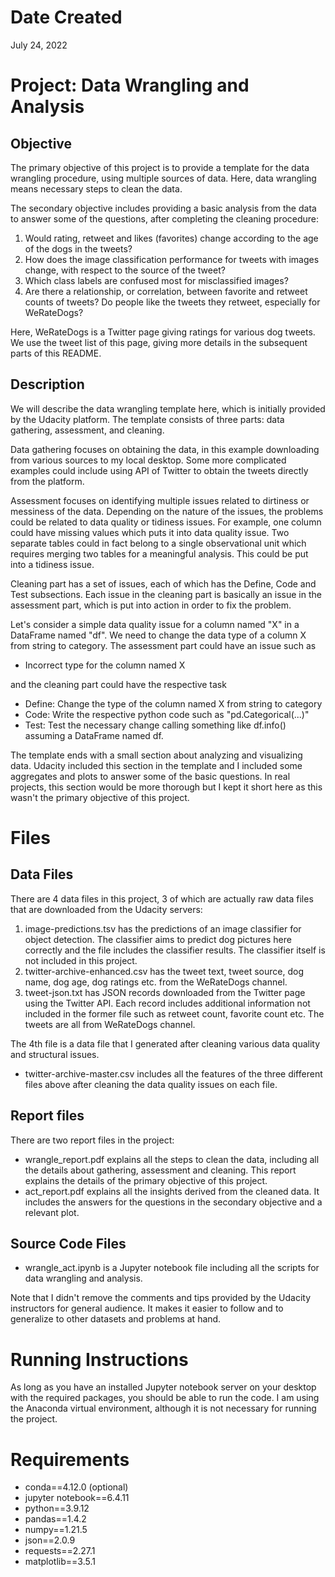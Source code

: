 # Date Created

July 24, 2022

# Project: Data Wrangling and Analysis

## Objective

The primary objective of this project is to provide a template for the data wrangling procedure, using multiple sources of data. Here, data wrangling means necessary steps to clean the data.

The secondary objective includes providing a basic analysis from the data to answer some of the questions, after completing the cleaning procedure:

  1.  Would rating, retweet and likes (favorites) change according to the age of the dogs in
  the tweets?
  2. How does the image classification performance for tweets with images change, with
  respect to the source of the tweet?
  3. Which class labels are confused most for misclassified images?
  4. Are there a relationship, or correlation, between favorite and retweet counts of tweets? Do people like the tweets they retweet, especially for WeRateDogs?

Here, WeRateDogs is a Twitter page giving ratings for various dog tweets. We use the tweet list of this page, giving more details in the subsequent parts of this README.

## Description

We will describe the data wrangling template here, which is initially provided by the Udacity platform. The template consists of three parts: data gathering, assessment, and cleaning.

Data gathering focuses on obtaining the data, in this example downloading from various sources to my local desktop. Some more complicated examples could include using API of Twitter to obtain the tweets directly from the platform.

Assessment focuses on identifying multiple issues related to dirtiness or messiness of the data. Depending on the nature of the issues, the problems could be related to data quality or tidiness issues. For example, one column could have missing values which puts it into data quality issue. Two separate tables could in fact belong to a single observational unit which requires merging two tables for a meaningful analysis. This could be put into a tidiness issue.

Cleaning part has a set of issues, each of which has the Define, Code and Test subsections. Each issue in the cleaning part is basically an issue in the assessment part, which is put into action in order to fix the problem.

Let's consider a simple data quality issue for a column named "X" in a DataFrame named "df". We need to change the data type of a column X from string to category. The assessment part could have an issue such as

  - Incorrect type for the column named X

and the cleaning part could have the respective task

  - Define: Change the type of the column named X from string to category
  - Code: Write the respective python code such as "pd.Categorical(...)"
  - Test: Test the necessary change calling something like df.info() assuming a DataFrame named df.

The template ends with a small section about analyzing and visualizing data. Udacity included this section in the template and I included some aggregates and plots to answer some of the basic questions. In real projects, this section would be more thorough but I kept it short here as this wasn't the primary objective of this project.

# Files

## Data Files

There are 4 data files in this project, 3 of which are actually raw data files that are downloaded from the Udacity servers:

  1. image-predictions.tsv has the predictions of an image classifier for object detection. The classifier aims to predict dog pictures here correctly and the file includes the classifier results. The classifier itself is not included in this project.
  2. twitter-archive-enhanced.csv has the tweet text, tweet source, dog name, dog age, dog ratings etc. from the WeRateDogs channel.
  3. tweet-json.txt has JSON records downloaded from the Twitter page using the Twitter API. Each record includes additional information not included in the former file such as retweet count, favorite count etc. The tweets are all from WeRateDogs channel.

The 4th file is a data file that I generated after cleaning various data quality and structural issues.

  - twitter-archive-master.csv includes all the features of the three different files above after cleaning the data quality issues on each file.

## Report files

There are two report files in the project:

  - wrangle_report.pdf explains all the steps to clean the data, including all the details about gathering, assessment and cleaning. This report explains the details of the primary objective of this project.
  - act_report.pdf explains all the insights derived from the cleaned data. It includes the answers for the questions in the secondary objective and a relevant plot.

## Source Code Files

  - wrangle_act.ipynb is a Jupyter notebook file including all the scripts for data wrangling and analysis.

Note that I didn't remove the comments and tips provided by the Udacity instructors for general audience. It makes it easier to follow and to generalize to other datasets and problems at hand.

# Running Instructions

As long as you have an installed Jupyter notebook server on your desktop with the required packages, you should be able to run the code. I am using the Anaconda virtual environment, although it is not necessary for running the project.

# Requirements

  - conda==4.12.0 (optional)
  - jupyter notebook==6.4.11
  - python==3.9.12
  - pandas==1.4.2
  - numpy==1.21.5
  - json==2.0.9
  - requests==2.27.1
  - matplotlib==3.5.1
